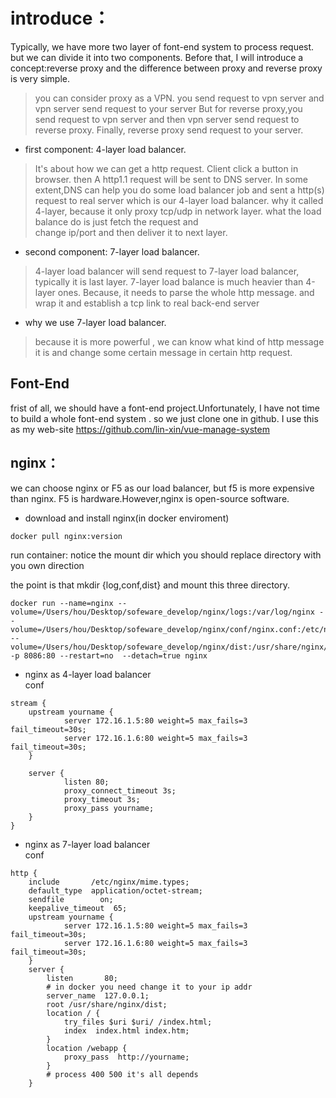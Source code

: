 
# introduce：
Typically, we have more two layer of font-end system to process
request. but we can divide it into two components.
Before that, I will introduce a concept:reverse proxy and the difference between proxy and reverse proxy is very simple.
> you can consider proxy as a VPN. you send request to vpn server and vpn server send request to your server
> But for reverse proxy,you send request to vpn server and then vpn server send request to reverse proxy. Finally, reverse proxy send request to your server.
- first component: 4-layer load balancer.
> It's about how we can get a http request.
Client click a button in browser. then A http1.1 request will be sent to DNS server. In some extent,DNS can help you do some
>load balancer job and sent a http(s) request to real server which is our 4-layer load balancer.
> why it called 4-layer, because it only proxy tcp/udp in network layer. what the load balance do is just fetch the request and  
> change ip/port and then deliver it to next layer.
- second component: 7-layer load balancer.
> 4-layer load balancer will send request to 7-layer load balancer, typically it is last layer. 7-layer load balance
> is much  heavier than 4-layer ones. Because, it needs to parse the whole http message. and wrap it and establish a tcp link to
> real back-end server
- why we use 7-layer load balancer.
> because it is more powerful , we can know what kind of http message it is and change some certain message in certain http request.
## Font-End
frist of all, we should have a font-end project.Unfortunately, I have not time to build a whole font-end system .
so we just clone one in github.  I use this as my web-site https://github.com/lin-xin/vue-manage-system
## nginx：
we can choose nginx or F5  as our load balancer, but f5 is more expensive than nginx.
F5 is hardware.However,nginx is open-source software.
- download and install nginx(in docker enviroment)

````
docker pull nginx:version 
````
run container: notice the mount dir which you should replace directory with you own direction

the point is that   mkdir {log,conf,dist} and mount this three directory.

````
docker run --name=nginx --volume=/Users/hou/Desktop/sofeware_develop/nginx/logs:/var/log/nginx --volume=/Users/hou/Desktop/sofeware_develop/nginx/conf/nginx.conf:/etc/nginx/nginx.conf --volume=/Users/hou/Desktop/sofeware_develop/nginx/dist:/usr/share/nginx/dist -p 8086:80 --restart=no  --detach=true nginx
````
- nginx as 4-layer load balancer  
  conf
````
stream {
    upstream yourname {
            server 172.16.1.5:80 weight=5 max_fails=3 fail_timeout=30s;
            server 172.16.1.6:80 weight=5 max_fails=3 fail_timeout=30s;
    }

    server {
            listen 80;
            proxy_connect_timeout 3s;
            proxy_timeout 3s;
            proxy_pass yourname;
    }
}
````
- nginx as 7-layer load balancer  
  conf
````
http {
    include       /etc/nginx/mime.types;
    default_type  application/octet-stream;
    sendfile        on;
    keepalive_timeout  65;
    upstream yourname {
            server 172.16.1.5:80 weight=5 max_fails=3 fail_timeout=30s;
            server 172.16.1.6:80 weight=5 max_fails=3 fail_timeout=30s;
    }
    server {
        listen       80;
        # in docker you need change it to your ip addr
        server_name  127.0.0.1;
        root /usr/share/nginx/dist;
        location / {
            try_files $uri $uri/ /index.html;
            index  index.html index.htm;
        }
        location /webapp {
            proxy_pass  http://yourname;
        }
        # process 400 500 it's all depends
    }
    
````

